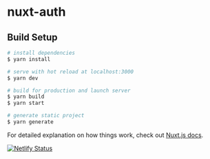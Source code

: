 # nuxt-auth

## Build Setup

```bash
# install dependencies
$ yarn install

# serve with hot reload at localhost:3000
$ yarn dev

# build for production and launch server
$ yarn build
$ yarn start

# generate static project
$ yarn generate
```

For detailed explanation on how things work, check out [Nuxt.js docs](https://nuxtjs.org).

[![Netlify Status](https://api.netlify.com/api/v1/badges/5babee1b-1c0f-4bd7-8483-7f495607b297/deploy-status)](https://app.netlify.com/sites/big2tiny/deploys)
